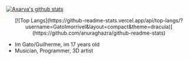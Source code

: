 [![Axarva's github stats](https://github-readme-stats.vercel.app/api?username=GatoImorrivel&theme=dracula&show_icons=true)](https://github.com/anuraghazra/github-readme-stats)  
<p align="center">
[![Top Langs](https://github-readme-stats.vercel.app/api/top-langs/?username=GatoImorrivel&layout=compact&theme=dracula)](https://github.com/anuraghazra/github-readme-stats) 
</p> 


- Im Gato/Guilherme, im 17 years old
- Musician, Programmer, 3D artist
